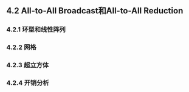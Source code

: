 ## 4.2 All-to-All Broadcast和All-to-All Reduction

### 4.2.1 环型和线性阵列

### 4.2.2 网格

### 4.2.3 超立方体

### 4.2.4 开销分析
